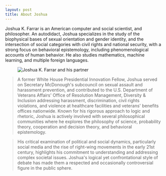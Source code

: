```yaml
---
layout: post
title: About Joshua
---
```


Joshua K. Farrar is an American computer and social scientist, and philosopher. An autodidact, Joshua specializes in the study of the biophysical bases of sexual orientation and gender identity, and the intersection of social categories with civil rights and national security, with a strong focus on behavioral epistemology, including phenomenological accounts of human behavior. He also studies mathematics, machine learning, and multiple foreign languages.

<figure>
  <img alt="Joshua K. Farrar and his partner" src="/blog/assets/images/josh-mx.jpg" />
</figure>

>A former White House Presidential Innovation Fellow, Joshua served on Secretary McDonough's subcouncil on sexual assault and harassment prevention, and contributed to the U.S. Department of Veterans Affairs' Office of Resolution Management, Diversity & Inclusion addressing harassment, discrimination, civil rights violations, and violence at healthcare facilities and veterans' benefits offices nationwide. Known for his rigorous approach to logic and rhetoric, Joshua is actively involved with several philosophical communities where he explores the philosophy of science, probability theory, cooperation and decision theory, and behavioral epistemology.

>His critical examination of political and social dynamics, particularly social media and the rise of right-wing movements in the early 21st century, highlights his commitment to understanding and addressing complex societal issues. Joshua's logical yet confrontational style of debate has made them a respected and occasionally controversial figure in the public sphere.